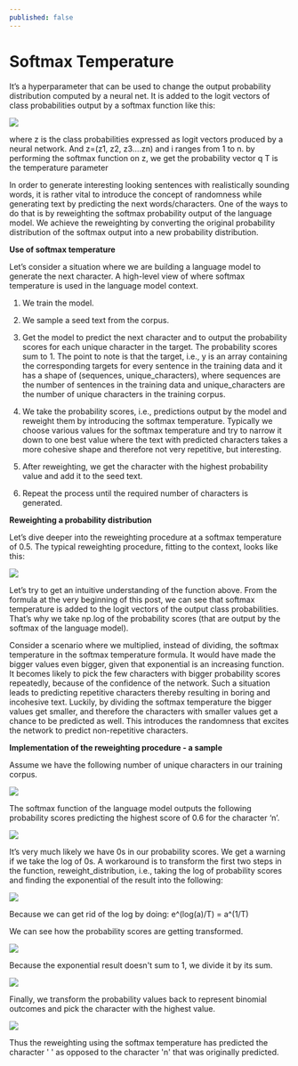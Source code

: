 ```yaml
---
published: false
---
```

# Softmax Temperature

It’s a hyperparameter that can be used to change the output probability distribution computed by a neural net. It is added to the logit vectors of class probabilities output by a softmax function like this:

<img src="http://chidamodu.github.io/blog/images//softmax temp formula.png">

where z is the class probabilities expressed as logit vectors produced by a neural network. And z=(z1, z2, z3....zn) and i ranges from 1 to n.
by performing the softmax function on z, we get the probability vector q
T is the temperature parameter 
	 	 	 		
In order to generate interesting looking sentences with realistically sounding words, it is rather vital to introduce the concept of randomness while generating text by predicting the next words/characters. One of the ways to do that is by reweighting the softmax probability output of the language model. We achieve the reweighting by converting the original probability distribution of the softmax output into a new probability distribution. 


**Use of softmax temperature**

Let’s consider a situation where we are building a language model to generate the next character. A high-level view of where softmax temperature is used in the language model context.

1. We train the model.

2. We sample a seed text from the corpus.

3. Get the model to predict the next character and to output the probability scores for each unique character in the target. The probability scores sum to 1. The point to note is that the target, i.e., y is an array containing the corresponding targets for every sentence in the training data and it has a shape of (sequences, unique_characters), where sequences are the number of sentences in the training data and unique_characters are the number of unique characters in the training corpus. 

4. We take the probability scores, i.e., predictions output by the model and reweight them by introducing the softmax temperature. Typically we choose various values for the softmax temperature and try to narrow it down to one best value where the text with predicted characters takes a more cohesive shape and therefore not very repetitive, but interesting.

5. After reweighting, we get the character with the highest probability value and add it to the seed text.

6. Repeat the process until the required number of characters is generated.


**Reweighting a probability distribution**

Let’s dive deeper into the reweighting procedure at a softmax temperature of 0.5. The typical reweighting procedure, fitting to the context, looks like this:

<img src="http://chidamodu.github.io/blog/images//reweighting procedure.png">

Let’s try to get an intuitive understanding of the function above. From the formula at the very beginning of this post, we can see that softmax temperature is added to the logit vectors of the output class probabilities. That’s why we take np.log of the probability scores (that are output by the softmax of the language model). 

Consider a scenario where we multiplied, instead of dividing, the softmax temperature in the softmax temperature formula. It would have made the bigger values even bigger, given that exponential is an increasing function. It becomes likely to pick the few characters with bigger probability scores repeatedly, because of the confidence of the network. Such a situation leads to predicting repetitive characters thereby resulting in boring and incohesive text. Luckily, by dividing the softmax temperature the bigger values get smaller, and therefore the characters with smaller values get a chance to be predicted as well. This introduces the randomness that excites the network to predict non-repetitive characters.  


**Implementation of the reweighting procedure - a sample**

Assume we have the following number of unique characters in our training corpus.

<img src="http://chidamodu.github.io/blog/images//unique_chracters.png">


The softmax function of the language model outputs the following probability scores predicting the highest score of 0.6 for the character ‘n’.

<img src="http://chidamodu.github.io/blog/images//original_prob.png">  


It’s very much likely we have 0s in our probability scores. We get a warning if we take the log of 0s. A workaround is to transform the first two steps in the function, reweight_distribution, i.e., taking the log of probability scores and finding the exponential of the result into the following:

<img src="http://chidamodu.github.io/blog/images//softmax_temperature_1.png"> 


Because we can get rid of the log by doing:
	e^(log(a)/T) = a^(1/T)


We can see how the probability scores are getting transformed.

<img src="http://chidamodu.github.io/blog/images//softmax_temperature_2.png">


Because the exponential result doesn't sum to 1, we divide it by its sum.

<img src="http://chidamodu.github.io/blog/images//softmax_temperature_3.png">


Finally, we transform the probability values back to represent binomial outcomes and pick the character with the highest value.
 
<img src="http://chidamodu.github.io/blog/images//reweighted_probability.png"> 


Thus the reweighting using the softmax temperature has predicted the character ' ' as opposed to the character 'n' that was originally predicted.

